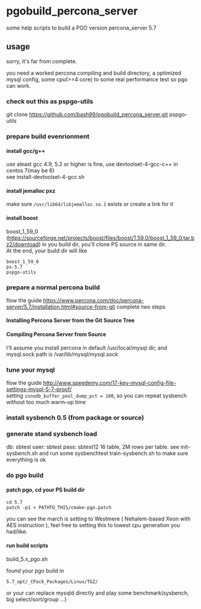 # pgobuild_percona_server
some help scripts to build a PGO version percona_server 5.7

## usage
sorry, it's far from complete.

you need a worked percona compiling and build directory, a optimized mysql config, some cpu(>=4 core) to some real performance test so pgo can work.
### check out this as pspgo-utils
git clone https://github.com/bash99/pgobuild_percona_server.git pspgo-utils

### prepare build evenrionment
#### install gcc/g++
use aleast gcc 4.9, 5.2 or higher is fine, use devtoolset-4-gcc-c++ in centos 7(may be 6)  
see install-devtoolset-4-gcc.sh
#### install jemalloc pxz
make sure ```/usr/lib64/libjemalloc.so.1``` exists or create a link for it
#### install boost
boost_1_59_0 (https://sourceforge.net/projects/boost/files/boost/1.59.0/boost_1_59_0.tar.bz2/download)
in you build dir, you'll clone PS source in same dir.  
At the end, your build dir will like
```
boost_1_59_0
ps-5.7
pspgo-utils
```

### prepare a normal percona build
flow the guide 
https://www.percona.com/doc/percona-server/5.7/installation.html#source-from-git
complete two steps
#### Installing Percona Server from the Git Source Tree
#### Compiling Percona Server from Source
I'll assume you install percona in default /usr/local/mysql dir, and mysql.sock path is /var/lib/mysql/mysql.sock

### tune your mysql
flow the guide 
http://www.speedemy.com/17-key-mysql-config-file-settings-mysql-5-7-proof/  
setting ```innodb_buffer_pool_dump_pct = 100```, so you can repeat sysbench without too much warm-up time

### install sysbench 0.5 (from package or source)

### generate stand sysbench load
db: sbtest
user: sbtest
pass: sbtest12
16 table, 2M rows per table.
see init-sysbench.sh
and run some sysbenchtest train-sysbench.sh to make sure everything is ok

### do pgo build
#### patch pgo, cd your PS build dir
```
cd 5.7
patch -p1 < PATHTO_THIS/cmake-pgo.patch
```
you can see the march is setting to Westmere ( Nehalem-based Xeon with AES instruction ), feel free to setting this to
lowest cpu generation you had/like.

#### run build scripts
build_5.x_pgo.sh

found your pgo build in 
```
5.7_opt/_CPack_Packages/Linux/TGZ/
```
or your can replace mysqld directly and play some benchmark(sysbench, big select/sort/group ...)

